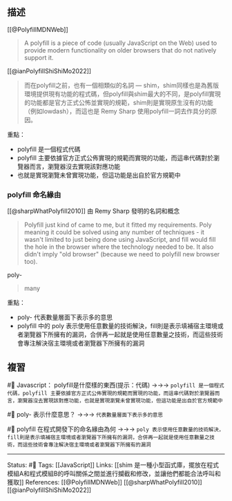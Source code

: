 
## 描述
[[@PolyfillMDNWeb]]
> A polyfill is a piece of code (usually JavaScript on the Web) used to provide modern functionality on older browsers that do not natively support it.

[[@ianPolyfillShiShiMo2022]]

> 而在polyfill之前，也有一個相類似的名詞 — shim，shim同樣也是為舊版環境提供現有功能的程式碼，但polyfill與shim最大的不同，是polyfill實現的功能都是官方正式公怖並實現的規範，shim則是實現原生沒有的功能（例如lowdash），而這也是 Remy Sharp 使用polyfill一詞去作具分的原因。

重點：
- polyfill 是一個程式代碼
- polyfill 主要依據官方正式公佈實現的規範而實現的功能，而這串代碼對於瀏覽器而言，瀏覽器沒去實現該對應功能
- 也就是實現瀏覽未曾實現功能，但這功能是出自於官方規範中



### polyfill 命名緣由

[[@sharpWhatPolyfill2010]]
由 Remy Sharp 發明的名詞和概念
> Polyfill just kind of came to me, but it fitted my requirements. Poly meaning it could be solved using any number of techniques - it wasn't limited to just being done using JavaScript, and fill would fill the hole in the browser where the technology needed to be. It also didn't imply "old browser" (because we need to polyfill new browser too).

poly-
> many

重點：
- poly- 代表數量層面下表示多的意思
- polyfill 中的 poly 表示使用任意數量的技術解決，fill則是表示填補宿主環境或者瀏覽器下所擁有的漏洞，合併再一起就是使用任意數量之技術，而這些技術會專注解決宿主環境或者瀏覽器下所擁有的漏洞


## 複習
#🧠 Javascript： polyfill是什麼樣的東西(提示：代碼) ->->-> `polyfill 是一個程式代碼，polyfill 主要依據官方正式公佈實現的規範而實現的功能，而這串代碼對於瀏覽器而言，瀏覽器沒去實現該對應功能，也就是實現瀏覽未曾實現功能，但這功能是出自於官方規範中`
<!--SR:!2024-04-12,405,250-->

#🧠 poly- 表示什麼意思？ ->->-> `代表數量層面下表示多的意思`
<!--SR:!2023-12-20,173,250-->

#🧠 polyfill 在程式開發下的命名緣由為何 ->->-> `poly 表示使用任意數量的技術解決，fill則是表示填補宿主環境或者瀏覽器下所擁有的漏洞，合併再一起就是使用任意數量之技術，而這些技術會專注解決宿主環境或者瀏覽器下所擁有的漏洞`
<!--SR:!2024-01-06,186,250-->


---
Status: #🌱 
Tags:
[[JavaScript]]
Links:
[[shim 是一種小型函式庫，擺放在程式模組A和程式模組B的呼叫關係之間並進行攔截和修改，並讓他們都能合法呼叫和獲取]]
References:
[[@PolyfillMDNWeb]]
[[@sharpWhatPolyfill2010]]
[[@ianPolyfillShiShiMo2022]]